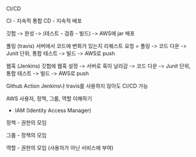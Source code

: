 CI/CD

CI - 지속적 통합
CD - 지속적 배포

깃헙 -> 완성 -> (테스트 - 검증 - 빌드) -> AWS에 jar 배포



폴링 (travis)
서버에서 코드에 변화가 있는지 리퀘스트 요청 = 폴링 -> 코드 다운 -> Junit 단위, 통합 테스트 -> 빌드 -> AWS로 push

웹훅 (Jenkins)
깃헙에 웹훅 설정 -> 서버로 훅이 날라감 -> 코드 다운 -> Junit 단위, 통합 테스트 -> 빌드 -> AWS로 push

Github Action
Jenkins나 travis를 사용하지 않아도 CI/CD 가능


AWS 사용자, 정책, 그룹, 역할 이해하기

- IAM (Identity Access Manager)

정책 - 권한의 모임

그룹 - 정책의 모임

역할 - 권한의 모임 (사용자가 아닌 서비스에 부여)